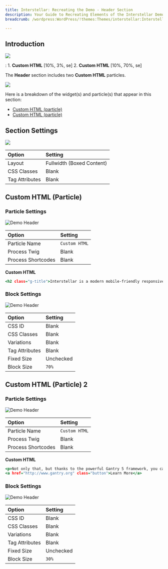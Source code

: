 ```yaml
---
title: Interstellar: Recreating the Demo - Header Section
description: Your Guide to Recreating Elements of the Interstellar Demo for WordPress
breadcrumb: /wordpress:WordPress/!themes:Themes/interstellar:Interstellar

---
```


## Introduction

![](assets/demo_2.jpeg)

:   1. **Custom HTML** [10%, 3%, se]
    2. **Custom HTML** [10%, 70%, se]

The **Header** section includes two **Custom HTML** particles.

![](assets/home_header.jpeg)

Here is a breakdown of the widget(s) and particle(s) that appear in this section:

* [Custom HTML (particle)](#custom-html-(particle))
* [Custom HTML (particle)](#custom-html-(particle)-2)

## Section Settings

![](assets/demo_header_settings.jpeg)

| Option           | Setting                   |
| :--------------- | :----------               |
| Layout           | Fullwidth (Boxed Content) |
| CSS Classes      | Blank                     |
| Tag Attributes   | Blank                     |

## Custom HTML (Particle)

### Particle Settings

![Demo Header](demo_header_1.jpeg)

| Option             | Setting       |
| :-----             | :-----        |
| Particle Name      | `Custom HTML` |
| Process Twig       | Blank         |
| Process Shortcodes | Blank         |

**Custom HTML**

~~~ .html
<h2 class="g-title">Interstellar is a modern mobile-friendly responsive design.</h2>
~~~

### Block Settings

![Demo Header](demo_header_2.jpeg)

| Option         | Setting   |
| :-----         | :-----    |
| CSS ID         | Blank     |
| CSS Classes    | Blank     |
| Variations     | Blank     |
| Tag Attributes | Blank     |
| Fixed Size     | Unchecked |
| Block Size     | `70%`     |


## Custom HTML (Particle) 2

### Particle Settings

![Demo Header](demo_header_3.jpeg)

| Option             | Setting       |
| :-----             | :-----        |
| Particle Name      | `Custom HTML` |
| Process Twig       | Blank         |
| Process Shortcodes | Blank         |

**Custom HTML**

~~~ .html
<p>Not only that, but thanks to the powerful Gantry 5 framework, you can easily assign individual elements to specific screen types.</p>
<a href="http://www.gantry.org" class="button">Learn More</a>
~~~

### Block Settings

![Demo Header](demo_header_4.jpeg)

| Option         | Setting   |
| :-----         | :-----    |
| CSS ID         | Blank     |
| CSS Classes    | Blank     |
| Variations     | Blank     |
| Tag Attributes | Blank     |
| Fixed Size     | Unchecked |
| Block Size     | `30%`     |

